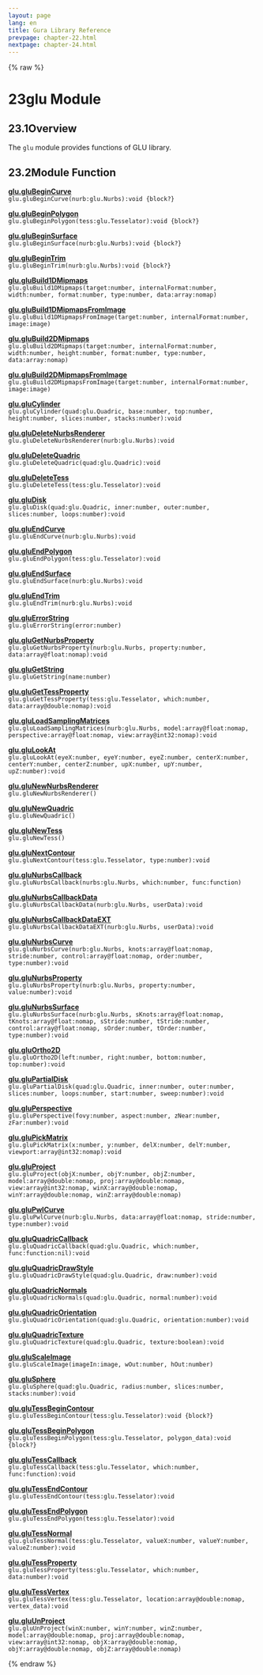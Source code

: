 ```yaml
---
layout: page
lang: en
title: Gura Library Reference
prevpage: chapter-22.html
nextpage: chapter-24.html
---
```

{% raw %}
<h1><span class="caption-index-1">23</span><a name="anchor-23"></a>glu Module</h1>
<h2><span class="caption-index-2">23.1</span><a name="anchor-23-1"></a>Overview</h2>
<p>
The <code>glu</code> module provides functions of GLU library.
</p>
<h2><span class="caption-index-2">23.2</span><a name="anchor-23-2"></a>Module Function</h2>
<p>
<div><strong style="text-decoration:underline">glu.gluBeginCurve</strong></div>
<div style="margin-bottom:1em"><code>glu.gluBeginCurve(nurb:glu.Nurbs):void {block?}</code></div>

</p>
<p>
<div><strong style="text-decoration:underline">glu.gluBeginPolygon</strong></div>
<div style="margin-bottom:1em"><code>glu.gluBeginPolygon(tess:glu.Tesselator):void {block?}</code></div>

</p>
<p>
<div><strong style="text-decoration:underline">glu.gluBeginSurface</strong></div>
<div style="margin-bottom:1em"><code>glu.gluBeginSurface(nurb:glu.Nurbs):void {block?}</code></div>

</p>
<p>
<div><strong style="text-decoration:underline">glu.gluBeginTrim</strong></div>
<div style="margin-bottom:1em"><code>glu.gluBeginTrim(nurb:glu.Nurbs):void {block?}</code></div>

</p>
<p>
<div><strong style="text-decoration:underline">glu.gluBuild1DMipmaps</strong></div>
<div style="margin-bottom:1em"><code>glu.gluBuild1DMipmaps(target:number, internalFormat:number, width:number, format:number, type:number, data:array:nomap)</code></div>

</p>
<p>
<div><strong style="text-decoration:underline">glu.gluBuild1DMipmapsFromImage</strong></div>
<div style="margin-bottom:1em"><code>glu.gluBuild1DMipmapsFromImage(target:number, internalFormat:number, image:image)</code></div>

</p>
<p>
<div><strong style="text-decoration:underline">glu.gluBuild2DMipmaps</strong></div>
<div style="margin-bottom:1em"><code>glu.gluBuild2DMipmaps(target:number, internalFormat:number, width:number, height:number, format:number, type:number, data:array:nomap)</code></div>

</p>
<p>
<div><strong style="text-decoration:underline">glu.gluBuild2DMipmapsFromImage</strong></div>
<div style="margin-bottom:1em"><code>glu.gluBuild2DMipmapsFromImage(target:number, internalFormat:number, image:image)</code></div>

</p>
<p>
<div><strong style="text-decoration:underline">glu.gluCylinder</strong></div>
<div style="margin-bottom:1em"><code>glu.gluCylinder(quad:glu.Quadric, base:number, top:number, height:number, slices:number, stacks:number):void</code></div>

</p>
<p>
<div><strong style="text-decoration:underline">glu.gluDeleteNurbsRenderer</strong></div>
<div style="margin-bottom:1em"><code>glu.gluDeleteNurbsRenderer(nurb:glu.Nurbs):void</code></div>

</p>
<p>
<div><strong style="text-decoration:underline">glu.gluDeleteQuadric</strong></div>
<div style="margin-bottom:1em"><code>glu.gluDeleteQuadric(quad:glu.Quadric):void</code></div>

</p>
<p>
<div><strong style="text-decoration:underline">glu.gluDeleteTess</strong></div>
<div style="margin-bottom:1em"><code>glu.gluDeleteTess(tess:glu.Tesselator):void</code></div>

</p>
<p>
<div><strong style="text-decoration:underline">glu.gluDisk</strong></div>
<div style="margin-bottom:1em"><code>glu.gluDisk(quad:glu.Quadric, inner:number, outer:number, slices:number, loops:number):void</code></div>

</p>
<p>
<div><strong style="text-decoration:underline">glu.gluEndCurve</strong></div>
<div style="margin-bottom:1em"><code>glu.gluEndCurve(nurb:glu.Nurbs):void</code></div>

</p>
<p>
<div><strong style="text-decoration:underline">glu.gluEndPolygon</strong></div>
<div style="margin-bottom:1em"><code>glu.gluEndPolygon(tess:glu.Tesselator):void</code></div>

</p>
<p>
<div><strong style="text-decoration:underline">glu.gluEndSurface</strong></div>
<div style="margin-bottom:1em"><code>glu.gluEndSurface(nurb:glu.Nurbs):void</code></div>

</p>
<p>
<div><strong style="text-decoration:underline">glu.gluEndTrim</strong></div>
<div style="margin-bottom:1em"><code>glu.gluEndTrim(nurb:glu.Nurbs):void</code></div>

</p>
<p>
<div><strong style="text-decoration:underline">glu.gluErrorString</strong></div>
<div style="margin-bottom:1em"><code>glu.gluErrorString(error:number)</code></div>

</p>
<p>
<div><strong style="text-decoration:underline">glu.gluGetNurbsProperty</strong></div>
<div style="margin-bottom:1em"><code>glu.gluGetNurbsProperty(nurb:glu.Nurbs, property:number, data:array@float:nomap):void</code></div>

</p>
<p>
<div><strong style="text-decoration:underline">glu.gluGetString</strong></div>
<div style="margin-bottom:1em"><code>glu.gluGetString(name:number)</code></div>

</p>
<p>
<div><strong style="text-decoration:underline">glu.gluGetTessProperty</strong></div>
<div style="margin-bottom:1em"><code>glu.gluGetTessProperty(tess:glu.Tesselator, which:number, data:array@double:nomap):void</code></div>

</p>
<p>
<div><strong style="text-decoration:underline">glu.gluLoadSamplingMatrices</strong></div>
<div style="margin-bottom:1em"><code>glu.gluLoadSamplingMatrices(nurb:glu.Nurbs, model:array@float:nomap, perspective:array@float:nomap, view:array@int32:nomap):void</code></div>

</p>
<p>
<div><strong style="text-decoration:underline">glu.gluLookAt</strong></div>
<div style="margin-bottom:1em"><code>glu.gluLookAt(eyeX:number, eyeY:number, eyeZ:number, centerX:number, centerY:number, centerZ:number, upX:number, upY:number, upZ:number):void</code></div>

</p>
<p>
<div><strong style="text-decoration:underline">glu.gluNewNurbsRenderer</strong></div>
<div style="margin-bottom:1em"><code>glu.gluNewNurbsRenderer()</code></div>

</p>
<p>
<div><strong style="text-decoration:underline">glu.gluNewQuadric</strong></div>
<div style="margin-bottom:1em"><code>glu.gluNewQuadric()</code></div>

</p>
<p>
<div><strong style="text-decoration:underline">glu.gluNewTess</strong></div>
<div style="margin-bottom:1em"><code>glu.gluNewTess()</code></div>

</p>
<p>
<div><strong style="text-decoration:underline">glu.gluNextContour</strong></div>
<div style="margin-bottom:1em"><code>glu.gluNextContour(tess:glu.Tesselator, type:number):void</code></div>

</p>
<p>
<div><strong style="text-decoration:underline">glu.gluNurbsCallback</strong></div>
<div style="margin-bottom:1em"><code>glu.gluNurbsCallback(nurbs:glu.Nurbs, which:number, func:function)</code></div>

</p>
<p>
<div><strong style="text-decoration:underline">glu.gluNurbsCallbackData</strong></div>
<div style="margin-bottom:1em"><code>glu.gluNurbsCallbackData(nurb:glu.Nurbs, userData):void</code></div>

</p>
<p>
<div><strong style="text-decoration:underline">glu.gluNurbsCallbackDataEXT</strong></div>
<div style="margin-bottom:1em"><code>glu.gluNurbsCallbackDataEXT(nurb:glu.Nurbs, userData):void</code></div>

</p>
<p>
<div><strong style="text-decoration:underline">glu.gluNurbsCurve</strong></div>
<div style="margin-bottom:1em"><code>glu.gluNurbsCurve(nurb:glu.Nurbs, knots:array@float:nomap, stride:number, control:array@float:nomap, order:number, type:number):void</code></div>

</p>
<p>
<div><strong style="text-decoration:underline">glu.gluNurbsProperty</strong></div>
<div style="margin-bottom:1em"><code>glu.gluNurbsProperty(nurb:glu.Nurbs, property:number, value:number):void</code></div>

</p>
<p>
<div><strong style="text-decoration:underline">glu.gluNurbsSurface</strong></div>
<div style="margin-bottom:1em"><code>glu.gluNurbsSurface(nurb:glu.Nurbs, sKnots:array@float:nomap, tKnots:array@float:nomap, sStride:number, tStride:number, control:array@float:nomap, sOrder:number, tOrder:number, type:number):void</code></div>

</p>
<p>
<div><strong style="text-decoration:underline">glu.gluOrtho2D</strong></div>
<div style="margin-bottom:1em"><code>glu.gluOrtho2D(left:number, right:number, bottom:number, top:number):void</code></div>

</p>
<p>
<div><strong style="text-decoration:underline">glu.gluPartialDisk</strong></div>
<div style="margin-bottom:1em"><code>glu.gluPartialDisk(quad:glu.Quadric, inner:number, outer:number, slices:number, loops:number, start:number, sweep:number):void</code></div>

</p>
<p>
<div><strong style="text-decoration:underline">glu.gluPerspective</strong></div>
<div style="margin-bottom:1em"><code>glu.gluPerspective(fovy:number, aspect:number, zNear:number, zFar:number):void</code></div>

</p>
<p>
<div><strong style="text-decoration:underline">glu.gluPickMatrix</strong></div>
<div style="margin-bottom:1em"><code>glu.gluPickMatrix(x:number, y:number, delX:number, delY:number, viewport:array@int32:nomap):void</code></div>

</p>
<p>
<div><strong style="text-decoration:underline">glu.gluProject</strong></div>
<div style="margin-bottom:1em"><code>glu.gluProject(objX:number, objY:number, objZ:number, model:array@double:nomap, proj:array@double:nomap, view:array@int32:nomap, winX:array@double:nomap, winY:array@double:nomap, winZ:array@double:nomap)</code></div>

</p>
<p>
<div><strong style="text-decoration:underline">glu.gluPwlCurve</strong></div>
<div style="margin-bottom:1em"><code>glu.gluPwlCurve(nurb:glu.Nurbs, data:array@float:nomap, stride:number, type:number):void</code></div>

</p>
<p>
<div><strong style="text-decoration:underline">glu.gluQuadricCallback</strong></div>
<div style="margin-bottom:1em"><code>glu.gluQuadricCallback(quad:glu.Quadric, which:number, func:function:nil):void</code></div>

</p>
<p>
<div><strong style="text-decoration:underline">glu.gluQuadricDrawStyle</strong></div>
<div style="margin-bottom:1em"><code>glu.gluQuadricDrawStyle(quad:glu.Quadric, draw:number):void</code></div>

</p>
<p>
<div><strong style="text-decoration:underline">glu.gluQuadricNormals</strong></div>
<div style="margin-bottom:1em"><code>glu.gluQuadricNormals(quad:glu.Quadric, normal:number):void</code></div>

</p>
<p>
<div><strong style="text-decoration:underline">glu.gluQuadricOrientation</strong></div>
<div style="margin-bottom:1em"><code>glu.gluQuadricOrientation(quad:glu.Quadric, orientation:number):void</code></div>

</p>
<p>
<div><strong style="text-decoration:underline">glu.gluQuadricTexture</strong></div>
<div style="margin-bottom:1em"><code>glu.gluQuadricTexture(quad:glu.Quadric, texture:boolean):void</code></div>

</p>
<p>
<div><strong style="text-decoration:underline">glu.gluScaleImage</strong></div>
<div style="margin-bottom:1em"><code>glu.gluScaleImage(imageIn:image, wOut:number, hOut:number)</code></div>

</p>
<p>
<div><strong style="text-decoration:underline">glu.gluSphere</strong></div>
<div style="margin-bottom:1em"><code>glu.gluSphere(quad:glu.Quadric, radius:number, slices:number, stacks:number):void</code></div>

</p>
<p>
<div><strong style="text-decoration:underline">glu.gluTessBeginContour</strong></div>
<div style="margin-bottom:1em"><code>glu.gluTessBeginContour(tess:glu.Tesselator):void {block?}</code></div>

</p>
<p>
<div><strong style="text-decoration:underline">glu.gluTessBeginPolygon</strong></div>
<div style="margin-bottom:1em"><code>glu.gluTessBeginPolygon(tess:glu.Tesselator, polygon_data):void {block?}</code></div>

</p>
<p>
<div><strong style="text-decoration:underline">glu.gluTessCallback</strong></div>
<div style="margin-bottom:1em"><code>glu.gluTessCallback(tess:glu.Tesselator, which:number, func:function):void</code></div>

</p>
<p>
<div><strong style="text-decoration:underline">glu.gluTessEndContour</strong></div>
<div style="margin-bottom:1em"><code>glu.gluTessEndContour(tess:glu.Tesselator):void</code></div>

</p>
<p>
<div><strong style="text-decoration:underline">glu.gluTessEndPolygon</strong></div>
<div style="margin-bottom:1em"><code>glu.gluTessEndPolygon(tess:glu.Tesselator):void</code></div>

</p>
<p>
<div><strong style="text-decoration:underline">glu.gluTessNormal</strong></div>
<div style="margin-bottom:1em"><code>glu.gluTessNormal(tess:glu.Tesselator, valueX:number, valueY:number, valueZ:number):void</code></div>

</p>
<p>
<div><strong style="text-decoration:underline">glu.gluTessProperty</strong></div>
<div style="margin-bottom:1em"><code>glu.gluTessProperty(tess:glu.Tesselator, which:number, data:number):void</code></div>

</p>
<p>
<div><strong style="text-decoration:underline">glu.gluTessVertex</strong></div>
<div style="margin-bottom:1em"><code>glu.gluTessVertex(tess:glu.Tesselator, location:array@double:nomap, vertex_data):void</code></div>

</p>
<p>
<div><strong style="text-decoration:underline">glu.gluUnProject</strong></div>
<div style="margin-bottom:1em"><code>glu.gluUnProject(winX:number, winY:number, winZ:number, model:array@double:nomap, proj:array@double:nomap, view:array@int32:nomap, objX:array@double:nomap, objY:array@double:nomap, objZ:array@double:nomap)</code></div>

</p>
<p />

{% endraw %}
